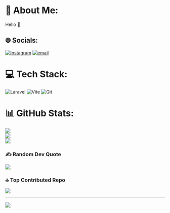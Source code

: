 # 💫 About Me:
Hello 👋


## 🌐 Socials:
[![Instagram](https://img.shields.io/badge/Instagram-%23E4405F.svg?logo=Instagram&logoColor=white)](https://instagram.com/mufni_) [![email](https://img.shields.io/badge/Email-D14836?logo=gmail&logoColor=white)](mailto:mufnianbiya01@gmail.com) 

# 💻 Tech Stack:
![Laravel](https://img.shields.io/badge/laravel-%23FF2D20.svg?style=for-the-badge&logo=laravel&logoColor=white) ![Vite](https://img.shields.io/badge/vite-%23646CFF.svg?style=for-the-badge&logo=vite&logoColor=white) ![Git](https://img.shields.io/badge/git-%23F05033.svg?style=for-the-badge&logo=git&logoColor=white)
# 📊 GitHub Stats:
![](https://github-readme-stats.vercel.app/api?username=mdevSky&theme=dark&hide_border=false&include_all_commits=true&count_private=true)<br/>
![](https://nirzak-streak-stats.vercel.app/?user=mdevSky&theme=dark&hide_border=false)<br/>
![](https://github-readme-stats.vercel.app/api/top-langs/?username=mdevSky&theme=dark&hide_border=false&include_all_commits=true&count_private=true&layout=compact)

### ✍️ Random Dev Quote
![](https://quotes-github-readme.vercel.app/api?type=vetical&theme=tokyonight)

### 🔝 Top Contributed Repo
![](https://github-contributor-stats.vercel.app/api?username=mdevSky&limit=5&theme=dark&combine_all_yearly_contributions=true)

---
[![](https://visitcount.itsvg.in/api?id=mdevSky&icon=0&color=0)](https://visitcount.itsvg.in)

<!-- Proudly created with GPRM ( https://gprm.itsvg.in ) -->
